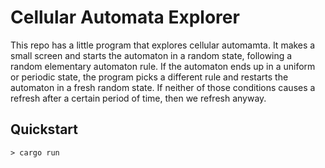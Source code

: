 Cellular Automata Explorer
==========================

This repo has a little program that explores cellular automamta.  It makes a
small screen and starts the automaton in a random state, following a random
elementary automaton rule.  If the automaton ends up in a uniform or periodic
state, the program picks a different rule and restarts the automaton in a fresh
random state.  If neither of those conditions causes a refresh after a certain
period of time, then we refresh anyway.

Quickstart
----------

```
> cargo run
```
